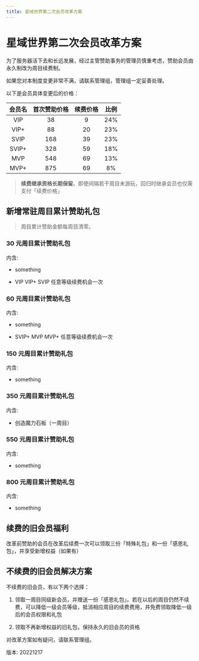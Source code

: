 ```yaml
---
title: 星域世界第二次会员改革方案
---
```

# 星域世界第二次会员改革方案

为了服务器活下去和长远发展，经过主管赞助事务的管理员慎重考虑，赞助会员由永久制改为周目续费制。

如果您对本制度变更非常不满，请联系管理组，管理组一定妥善处理。

以下是会员具体变更后的价格：

| 会员名 | 首次赞助价格 | 续费价格 | 比例 |
| :----: | :----------: | :------: | :--: |
|  VIP   |      38      |    9     | 24%  |
|  VIP+  |      88      |    20    | 23%  |
|  SVIP  |     168      |    39    | 23%  |
| SVIP+  |     328      |    59    | 18%  |
|  MVP   |     548      |    69    | 13%  |
|  MVP+  |     875      |    69    |  8%  |

> **续费继承资格长期保留**。即使间隔若干周目未游玩，回归时继承会员也仅需支付「续费价格」

## 新增常驻周目累计赞助礼包

>  周目累计赞助金额每周目清零。

### 30 元周目累计赞助礼包

内含:

- something

- VIP VIP+ SVIP 任意等级续费机会一次

### 60 元周目累计赞助礼包

内含:

- something

- SVIP+ MVP MVP+ 任意等级续费机会一次

### 150 元周目累计赞助礼包

内含:

- something

### 350 元周目累计赞助礼包

内含:

- 创造魔力石板（一周目）

### 550 元周目累计赞助礼包

内含:

- something

### 800 元周目累计赞助礼包

内含:

- something

## 续费的旧会员福利

改革前赞助的会员在改革后续费一次可以领取三份「特殊礼包」和一份「感恩礼包」，并享受新增权益（如果有）

## 不续费的旧会员解决方案

不续费的旧会员，有以下两个选择：

1. 领取一周目同级新会员，并赠送一份「感恩礼包」。若在以后的周目仍然不续费，可以降低一级会员等级，抵消相应周目的续费费用，并免费领取降低一级后的会员权限和礼包

2. 领取不再新增权益的旧礼包，保持永久的旧会员的资格

对改革方案如有疑问，请联系管理组。


版本: 20221217
